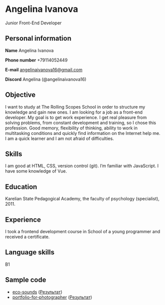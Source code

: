 # Angelina Ivanova
Junior Front-End Developer
## Personal information
**Name** Angelina Ivanova

**Phone number** +79114052449

**E-mail** angelinaivanova16@gmail.com

**Discord** Angelina (@angelinaivanova16)
## Objective
I want to study at The Rolling Scopes School in order to structure my knowledge and gain new ones. I am looking for a job as a front-end developer. My goal is to get work experience. I get real pleasure from solving problems, from constant development and training, so I chose this profession. Good memory, flexibility of thinking, ability to work in multitasking conditions and quickly find information on the Internet help me. I am a quick learner and I am not afraid of difficulties.
## Skills
I am good at HTML, CSS,  version control (git). I’m familiar with JavaScript. I have some knowledge of Vue.
## Education
Karelian State Pedagogical Academy, the faculty of psychology (specialist), 2011.
## Experience
I took a frontend development course in School of a young programmer and received a certificate.
## Language skills
B1
## Sample code
* [eco-sounds](https://github.com/angelinaivanova16/eco-sounds) ([Результат](https://angelinaivanova16.github.io/eco-sounds/eco-sounds/))
* [portfolio-for-photographer](https://github.com/angelinaivanova16/portfolio-for-photographer) ([Результат](https://angelinaivanova16.github.io/portfolio-for-photographer/portfolio/))
